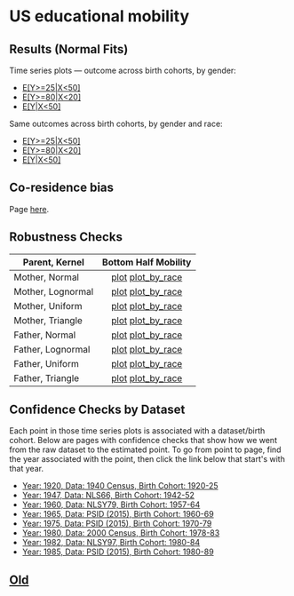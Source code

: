 # US educational mobility

## Results (Normal Fits)

Time series plots — outcome across birth cohorts, by gender:
- [E[Y>=25\|X<50]](https://media.githubusercontent.com/media/arjunsrini/mobility-results/main/figs/sim_ts/E_25_0_50_ts.png)
- [E[Y>=80\|X<20]](https://media.githubusercontent.com/media/arjunsrini/mobility-results/main/figs/sim_ts/E_80_0_20_ts.png)
- [E[Y\|X<50]](https://media.githubusercontent.com/media/arjunsrini/mobility-results/main/figs/sim_ts/E_Y_0_50_ts.png)

Same outcomes across birth cohorts, by gender and race:
- [E[Y>=25\|X<50]](https://media.githubusercontent.com/media/arjunsrini/mobility-results/main/figs/sim_ts/E_25_0_50_br_ts.png)
- [E[Y>=80\|X<20]](https://media.githubusercontent.com/media/arjunsrini/mobility-results/main/figs/sim_ts/E_80_0_20_br_ts.png)
- [E[Y\|X<50]](https://media.githubusercontent.com/media/arjunsrini/mobility-results/main/figs/sim_ts/E_Y_0_50_br_ts.png)

## Co-residence bias

Page [here](./crbias.md).

## Robustness Checks

| Parent, Kernel    | Bottom Half Mobility |
|-------------------|:--------------------:|
| Mother, Normal    |         [plot](https://media.githubusercontent.com/media/arjunsrini/mobility-results/main/figs/k/mom_norm.png) [plot_by_race](https://media.githubusercontent.com/media/arjunsrini/mobility-results/main/figs/k/mom_norm_by_race.png)         |
| Mother, Lognormal |         [plot](https://media.githubusercontent.com/media/arjunsrini/mobility-results/main/figs/k/mom_lnorm.png) [plot_by_race](https://media.githubusercontent.com/media/arjunsrini/mobility-results/main/figs/k/mom_lnorm_by_race.png)         |
| Mother, Uniform   |         [plot](https://media.githubusercontent.com/media/arjunsrini/mobility-results/main/figs/k/mom_unif.png) [plot_by_race](https://media.githubusercontent.com/media/arjunsrini/mobility-results/main/figs/k/mom_unif_by_race.png)         |
| Mother, Triangle  |         [plot](https://media.githubusercontent.com/media/arjunsrini/mobility-results/main/figs/k/mom_tri.png) [plot_by_race](https://media.githubusercontent.com/media/arjunsrini/mobility-results/main/figs/k/mom_tri_by_race.png)         |
| Father, Normal    |         [plot](https://media.githubusercontent.com/media/arjunsrini/mobility-results/main/figs/k/dad_norm.png) [plot_by_race](https://media.githubusercontent.com/media/arjunsrini/mobility-results/main/figs/k/dad_norm_by_race.png)         |
| Father, Lognormal |         [plot](https://media.githubusercontent.com/media/arjunsrini/mobility-results/main/figs/k/dad_lnorm.png) [plot_by_race](https://media.githubusercontent.com/media/arjunsrini/mobility-results/main/figs/k/dad_lnorm_by_race.png)         |
| Father, Uniform   |         [plot](https://media.githubusercontent.com/media/arjunsrini/mobility-results/main/figs/k/dad_unif.png) [plot_by_race](https://media.githubusercontent.com/media/arjunsrini/mobility-results/main/figs/k/dad_unif_by_race.png)         |
| Father, Triangle  |         [plot](https://media.githubusercontent.com/media/arjunsrini/mobility-results/main/figs/k/dad_tri.png) [plot_by_race](https://media.githubusercontent.com/media/arjunsrini/mobility-results/main/figs/k/dad_tri_by_race.png)         |

## Confidence Checks by Dataset

Each point in those time series plots is associated with a dataset/birth cohort. 
Below are pages with confidence checks that show how we went from the raw dataset to the estimated point.
To go from point to page, find the year associated with the point, then click the link below that start's with that year.

- [Year: 1920, Data: 1940 Census, Birth Cohort: 1920-25](./c1940.md)
- [Year: 1947, Data: NLS66, Birth Cohort: 1942-52](./nls66.md)
- [Year: 1960, Data: NLSY79, Birth Cohort: 1957-64](./nlsy79.md)
- [Year: 1965, Data: PSID (2015), Birth Cohort: 1960-69](./psid15_60.md)
- [Year: 1975, Data: PSID (2015), Birth Cohort: 1970-79](./psid15_70.md)
- [Year: 1980, Data: 2000 Census, Birth Cohort: 1978-83](./c2000.md)
- [Year: 1982, Data: NLSY97, Birth Cohort: 1980-84](./nlsy97.md)
- [Year: 1985, Data: PSID (2015), Birth Cohort: 1980-89](./psid15_70.md)

## [Old](./old)
